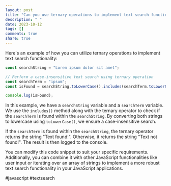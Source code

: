 ```yaml
---
layout: post
title: "Can you use ternary operations to implement text search functionality in JavaScript applications?"
description: " "
date: 2023-10-12
tags: []
comments: true
share: true
---
```


Here's an example of how you can utilize ternary operations to implement text search functionality:

```javascript
const searchString = "Lorem ipsum dolor sit amet";

// Perform a case-insensitive text search using ternary operation
const searchTerm = "ipsum";
const isFound = searchString.toLowerCase().includes(searchTerm.toLowerCase()) ? "Text found!" : "Text not found!";

console.log(isFound);
```

In this example, we have a `searchString` variable and a `searchTerm` variable. We use the `includes()` method along with the ternary operator to check if the `searchTerm` is found within the `searchString`. By converting both strings to lowercase using `toLowerCase()`, we ensure a case-insensitive search.

If the `searchTerm` is found within the `searchString`, the ternary operator returns the string "Text found!". Otherwise, it returns the string "Text not found!". The result is then logged to the console.

You can modify this code snippet to suit your specific requirements. Additionally, you can combine it with other JavaScript functionalities like user input or iterating over an array of strings to implement a more robust text search functionality in your JavaScript applications.

#javascript #textsearch